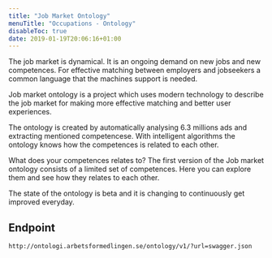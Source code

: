 ```yaml
---
title: "Job Market Ontology"
menuTitle: "Occupations - Ontology"
disableToc: true
date: 2019-01-19T20:06:16+01:00
---
```


The job market is dynamical. It is an ongoing demand on new jobs and new competences.
For effective matching between employers and jobseekers a common language that the machines support is needed.

Job market ontology is a project which uses modern technology to describe the job market for making more effective matching and better user experiences.

The ontology is created by automatically analysing 6.3 millions ads and extracting mentioned competencese. With intelligent algorithms the ontology knows how the competences is related to each other.

What does your competences relates to?
The first version of the Job market ontology consists of a limited set of competences. Here you can explore them and see how they relates to each other.

The state of the ontology is beta and it is changing to continuously get improved everyday.

## Endpoint
```
http://ontologi.arbetsformedlingen.se/ontology/v1/?url=swagger.json
```
